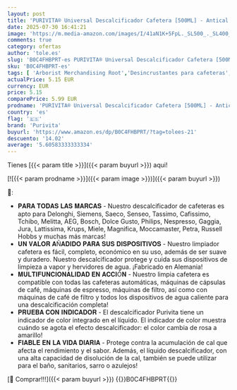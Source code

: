 ```yaml
---
layout: post
title: 'PURIVITA® Universal Descalcificador Cafetera [500ML] - Antical Limpieza Cafetera - Liquido Descalcificador Cafetera para Modelos Delonghi  Dolce Gusto  Nespresso  Philips & Mas - Limpiador Cafetera'
date: 2025-07-30 16:41:21
image: 'https://m.media-amazon.com/images/I/41aN1K+5FpL._SL500_._SL400_.jpg'
comments: true
category: ofertas
author: 'tole.es'
slug: 'B0C4FHBPRT-es PURIVITA® Universal Descalcificador Cafetera [500ML] -...'
sku: 'B0C4FHBPRT-es'
tags: [ 'Arborist Merchandising Root','Desincrustantes para cafeteras','ES HH','ES HOME','Hogar y cocina','Piezas y accesorios para cafeteras','Productos de limpieza para cafeteras','Salud y cuidado personal','Self Service','Special Features Stores','Utensilios para café y té','cafetera','d1f558da-03d3-4105-8a50-454423a601fb_0','d1f558da-03d3-4105-8a50-454423a601fb_8801','d1f558da-03d3-4105-8a50-454423a601fb_9201','dolce','gusto','nespresso','purivita','🇪🇸', ]
actualPrice: 5.15 EUR
currency: EUR
price: 5.15
comparePrice: 5.99 EUR
prodname: 'PURIVITA® Universal Descalcificador Cafetera [500ML] - Antical Limpieza Cafetera - Liquido Descalcificador Cafetera para Modelos Delonghi  Dolce Gusto  Nespresso  Philips & Mas - Limpiador Cafetera'
country: 'es'
flag: '🇪🇸'
brand: 'Purivita'
buyurl: 'https://www.amazon.es/dp/B0C4FHBPRT/?tag=tolees-21'
descuento: '14.02'
average: '5.60583333333334'
---
```


Tienes [{{< param title >}}]({{< param buyurl >}}) aqui!

[![{{< param prodname >}}]({{< param image >}})]({{< param buyurl >}})

🔎:

- 𝐏𝐀𝐑𝐀 𝐓𝐎𝐃𝐀𝐒 𝐋𝐀𝐒 𝐌𝐀𝐑𝐂𝐀𝐒 - Nuestro descalcificador de cafeteras es apto para Delonghi, Siemens, Saeco, Senseo, Tassimo, Cafissimo, Tchibo, Melitta, AEG, Bosch, Dolce Gusto, Philips, Nespresso, Gaggia, Jura, Lattissima, Krups, Miele, Magnifica, Moccamaster, Petra, Russell Hobbs y muchas más marcas!
- 𝐔𝐍 𝐕𝐀𝐋𝐎𝐑 𝐀Ñ𝐀𝐃𝐈𝐃𝐎 𝐏𝐀𝐑𝐀 𝐒𝐔𝐒 𝐃𝐈𝐒𝐏𝐎𝐒𝐈𝐓𝐈𝐕𝐎𝐒 - Nuestro limpiador cafetera es fácil, completo, económico en su uso, además de ser suave y duradero. Nuestro descalcificador protege y cuida sus dispositivos de limpieza a vapor y hervidores de agua. ¡Fabricado en Alemania!
- 𝐌𝐔𝐋𝐓𝐈𝐅𝐔𝐍𝐂𝐈𝐎𝐍𝐀𝐋𝐈𝐃𝐀𝐃 𝐄𝐍 𝐀𝐂𝐂𝐈Ó𝐍 - Nuestro limpia cafetera es compatible con todas las cafeteras automáticas, máquinas de cápsulas de café, máquinas de espresso, máquinas de filtro, así como con máquinas de café de filtro y todos los dispositivos de agua caliente para una descalcificación completa!
- 𝐏𝐑𝐔𝐄𝐁𝐀 𝐂𝐎𝐍 𝐈𝐍𝐃𝐈𝐂𝐀𝐃𝐎𝐑 - El descalcificador Purivita tiene un indicador de color integrado en el líquido. El indicador de color muestra cuándo se agota el efecto descalcificador: el color cambia de rosa a amarillo!
- 𝐅𝐈𝐀𝐁𝐋𝐄 𝐄𝐍 𝐋𝐀 𝐕𝐈𝐃𝐀 𝐃𝐈𝐀𝐑𝐈𝐀 - Protege contra la acumulación de cal que afecta el rendimiento y el sabor. Además, el líquido descalcificador, con una alta capacidad de disolución de la cal, también se puede utilizar para el baño, sanitarios, sarro o azulejos!

[🛒 Comprar!!!]({{< param buyurl >}})
{{<world>}}B0C4FHBPRT{{</world>}}
